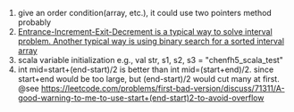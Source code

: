 1. give an order condition(array, etc.), it could use two pointers method probably
2. [Entrance-Increment-Exit-Decrement is a typical way to solve interval problem. Another typical way is using binary search for a sorted interval array](http://leetcode.com/problems/my-calendar-ii/discuss/109522/Simplified-winner's-solution/111426)
3. scala variable initialization e.g., val str, s1, s2, s3 = "chenfh5_scala_test"
4. int mid=start+(end-start)/2 is better than int mid=(start+end)/2. since start+end would be too large, but (end-start)/2 would cut many at first. @see https://leetcode.com/problems/first-bad-version/discuss/71311/A-good-warning-to-me-to-use-start+(end-start)2-to-avoid-overflow


